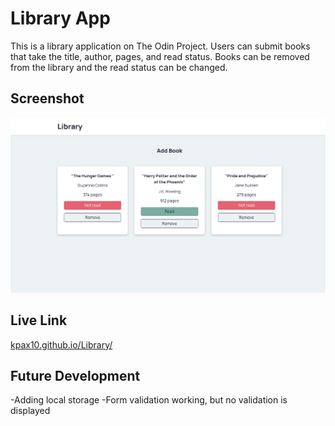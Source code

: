 # Library App

This is a library application on The Odin Project.  Users can submit books that take the title, author, pages, and read status.  Books can be removed from the library and the read status can be changed.  

## Screenshot
![](./assets/Library-screenshot.png)

## Live Link
[kpax10.github.io/Library/](https://kpax10.github.io/Library/)

## Future Development

-Adding local storage
-Form validation working, but no validation is displayed